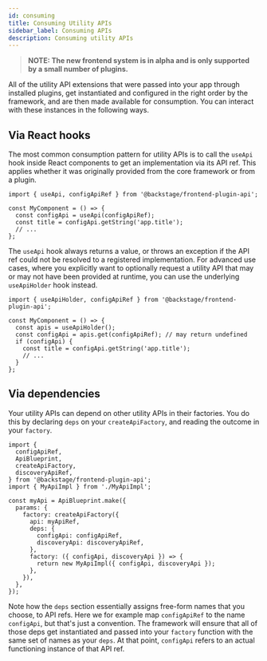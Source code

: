 ```yaml
---
id: consuming
title: Consuming Utility APIs
sidebar_label: Consuming APIs
description: Consuming utility APIs
---
```


> **NOTE: The new frontend system is in alpha and is only supported by a small number of plugins.**

All of the utility API extensions that were passed into your app through installed plugins, get instantiated and configured in the right order by the framework, and are then made available for consumption. You can interact with these instances in the following ways.

## Via React hooks

The most common consumption pattern for utility APIs is to call the `useApi` hook inside React components to get an implementation via its API ref. This applies whether it was originally provided from the core framework or from a plugin.

```tsx
import { useApi, configApiRef } from '@backstage/frontend-plugin-api';

const MyComponent = () => {
  const configApi = useApi(configApiRef);
  const title = configApi.getString('app.title');
  // ...
};
```

The `useApi` hook always returns a value, or throws an exception if the API ref could not be resolved to a registered implementation. For advanced use cases, where you explicitly want to optionally request a utility API that may or may not have been provided at runtime, you can use the underlying `useApiHolder` hook instead.

```tsx
import { useApiHolder, configApiRef } from '@backstage/frontend-plugin-api';

const MyComponent = () => {
  const apis = useApiHolder();
  const configApi = apis.get(configApiRef); // may return undefined
  if (configApi) {
    const title = configApi.getString('app.title');
    // ...
  }
};
```

## Via dependencies

Your utility APIs can depend on other utility APIs in their factories. You do this by declaring `deps` on your `createApiFactory`, and reading the outcome in your `factory`.

```tsx
import {
  configApiRef,
  ApiBlueprint,
  createApiFactory,
  discoveryApiRef,
} from '@backstage/frontend-plugin-api';
import { MyApiImpl } from './MyApiImpl';

const myApi = ApiBlueprint.make({
  params: {
    factory: createApiFactory({
      api: myApiRef,
      deps: {
        configApi: configApiRef,
        discoveryApi: discoveryApiRef,
      },
      factory: ({ configApi, discoveryApi }) => {
        return new MyApiImpl({ configApi, discoveryApi });
      },
    }),
  },
});
```

Note how the `deps` section essentially assigns free-form names that you choose, to API refs. Here we for example map `configApiRef` to the name `configApi`, but that's just a convention. The framework will ensure that all of those deps get instantiated and passed into your `factory` function with the same set of names as your `deps`. At that point, `configApi` refers to an actual functioning instance of that API ref.
